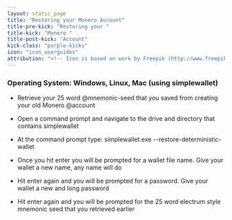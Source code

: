 ```yaml
---
layout: static_page
title: "Restoring your Monero Account"
title-pre-kick: "Restoring your "
title-kick: "Monero "
title-post-kick: "Account"
kick-class: "purple-kicks"
icon: "icon_userguides"
attribution: "<!-- Icon is based on work by Freepik (http://www.freepik.com) and is licensed under Creative Commons BY 3.0 -->"
---
```


### Operating System:  Windows, Linux, Mac (using simplewallet)

- Retrieve your 25 word @mnemonic-seed that you saved from creating your old Monero @account
 
- Open a command prompt and navigate to the drive and directory that contains simplewallet

- At the command prompt type:  simplewallet.exe --restore-deterministic-wallet

- Once you hit enter you will be prompted for a wallet file name.  Give your wallet a new name, any name will do 

- Hit enter again and you will be prompted for a password.  Give your wallet a new and long password

- Hit enter again and you will be prompted for the 25 word electrum style mnemonic seed that you retrieved earlier 




